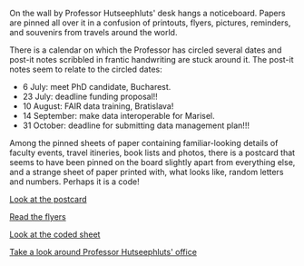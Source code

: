 On the wall by Professor Hutseephluts' desk hangs a noticeboard. Papers are
pinned all over it in a confusion of printouts, flyers, pictures, reminders,
and souvenirs from travels around the world.

There is a calendar on which the Professor has circled several dates and
post-it notes scribbled in frantic handwriting are stuck around it. The post-it
notes seem to relate to the circled dates:

-   6 July: meet PhD candidate, Bucharest.
-   23 July: deadline funding proposal!!
-   10 August: FAIR data training, Bratislava!
-   14 September: make data interoperable for Marisel.
-   31 October: deadline for submitting data management plan!!!

Among the pinned sheets of paper containing familiar-looking details of faculty
events, travel itineries, book lists and photos, there is a postcard that seems
to have been pinned on the board slightly apart from everything else, and a
strange sheet of paper printed with, what looks like, random letters and
numbers. Perhaps it is a code!

[Look at the postcard](/office/noticeboard/postcard/)

[Read the flyers](/office/noticeboard/flyers/)

[Look at the coded sheet](/office/noticeboard/coded-sheet/)

[Take a look around Professor Hutseephluts' office](/office/)
